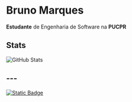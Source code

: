 # Bruno Marques

**Estudante** de Engenharia de Software na **PUCPR**

## Stats

![GitHub Stats](https://github-readme-stats.vercel.app/api?username=B0Marques&theme=great-gatsby&bg_color=000&border_color=0021d2&show_icons=true&icon_color=0021d2&title_color=3150f5&text_color=FFF)

## ---

[![Static Badge](https://img.shields.io/badge/MF-red?style=plastic&logo=youtube)](https://www.youtube.com/watch?v=gndkFhYh5Mo)
